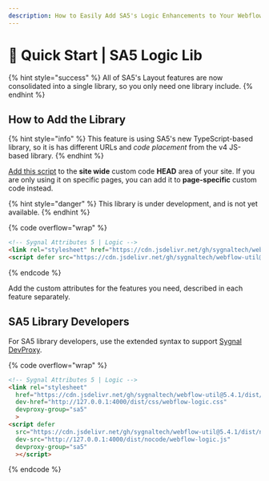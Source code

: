 ```yaml
---
description: How to Easily Add SA5's Logic Enhancements to Your Webflow Site
---
```


# 🚀 Quick Start | SA5 Logic Lib

{% hint style="success" %}
All of SA5's Layout features are now consolidated into a single library, so you only need one library include.&#x20;
{% endhint %}

## How to Add the Library <a href="#step-1---add-the-library" id="step-1---add-the-library"></a>

{% hint style="info" %}
This feature is using SA5's new TypeScript-based library, so it is has different URLs and _code placement_ from the v4 JS-based library.&#x20;
{% endhint %}

[Add this script](../overview/how-to-add-custom-code.md) to the **site wide** custom code **HEAD** area of your site. If you are only using it on specific pages, you can add it to **page-specific** custom code instead.

{% hint style="danger" %}
This library is under development, and is not yet available.
{% endhint %}

{% code overflow="wrap" %}
```html
<!-- Sygnal Attributes 5 | Logic --> 
<link rel="stylesheet" href="https://cdn.jsdelivr.net/gh/sygnaltech/webflow-util@5.4.0/dist/css/webflow-logic.css"> 
<script defer src="https://cdn.jsdelivr.net/gh/sygnaltech/webflow-util@5.4.0/dist/nocode/webflow-logic.js"></script>
```
{% endcode %}

Add the custom attributes for the features you need, described in each feature separately. &#x20;

## SA5 Library Developers

For SA5 library developers, use the extended syntax to support [Sygnal DevProxy](https://engine.sygnal.com/devproxy).&#x20;

{% code overflow="wrap" %}
```html
<!-- Sygnal Attributes 5 | Logic --> 
<link rel="stylesheet" 
  href="https://cdn.jsdelivr.net/gh/sygnaltech/webflow-util@5.4.1/dist/css/webflow-logic.css"
  dev-href="http://127.0.0.1:4000/dist/css/webflow-logic.css"
  devproxy-group="sa5"
  > 
<script defer 
  src="https://cdn.jsdelivr.net/gh/sygnaltech/webflow-util@5.4.1/dist/nocode/webflow-logic.js" 
  dev-src="http://127.0.0.1:4000/dist/nocode/webflow-logic.js"
  devproxy-group="sa5"
  ></script>
```
{% endcode %}
















